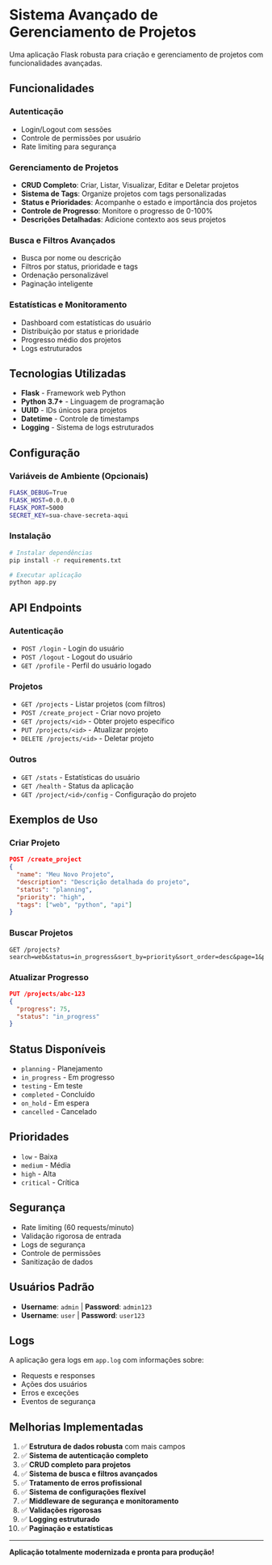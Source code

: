 #  Sistema Avançado de Gerenciamento de Projetos

Uma aplicação Flask robusta para criação e gerenciamento de projetos com funcionalidades avançadas.

##  Funcionalidades

###  Autenticação
- Login/Logout com sessões
- Controle de permissões por usuário
- Rate limiting para segurança

###  Gerenciamento de Projetos
-  **CRUD Completo**: Criar, Listar, Visualizar, Editar e Deletar projetos
-  **Sistema de Tags**: Organize projetos com tags personalizadas
-  **Status e Prioridades**: Acompanhe o estado e importância dos projetos
-  **Controle de Progresso**: Monitore o progresso de 0-100%
-  **Descrições Detalhadas**: Adicione contexto aos seus projetos

###  Busca e Filtros Avançados
- Busca por nome ou descrição
- Filtros por status, prioridade e tags
- Ordenação personalizável
- Paginação inteligente

###  Estatísticas e Monitoramento
- Dashboard com estatísticas do usuário
- Distribuição por status e prioridade
- Progresso médio dos projetos
- Logs estruturados

##  Tecnologias Utilizadas

- **Flask** - Framework web Python
- **Python 3.7+** - Linguagem de programação
- **UUID** - IDs únicos para projetos
- **Datetime** - Controle de timestamps
- **Logging** - Sistema de logs estruturados

##  Configuração

### Variáveis de Ambiente (Opcionais)
```bash
FLASK_DEBUG=True
FLASK_HOST=0.0.0.0
FLASK_PORT=5000
SECRET_KEY=sua-chave-secreta-aqui
```

### Instalação
```bash
# Instalar dependências
pip install -r requirements.txt

# Executar aplicação
python app.py
```

##  API Endpoints

### Autenticação
- `POST /login` - Login do usuário
- `POST /logout` - Logout do usuário
- `GET /profile` - Perfil do usuário logado

### Projetos
- `GET /projects` - Listar projetos (com filtros)
- `POST /create_project` - Criar novo projeto
- `GET /projects/<id>` - Obter projeto específico
- `PUT /projects/<id>` - Atualizar projeto
- `DELETE /projects/<id>` - Deletar projeto

### Outros
- `GET /stats` - Estatísticas do usuário
- `GET /health` - Status da aplicação
- `GET /project/<id>/config` - Configuração do projeto

##  Exemplos de Uso

### Criar Projeto
```json
POST /create_project
{
  "name": "Meu Novo Projeto",
  "description": "Descrição detalhada do projeto",
  "status": "planning",
  "priority": "high",
  "tags": ["web", "python", "api"]
}
```

### Buscar Projetos
```
GET /projects?search=web&status=in_progress&sort_by=priority&sort_order=desc&page=1&per_page=10
```

### Atualizar Progresso
```json
PUT /projects/abc-123
{
  "progress": 75,
  "status": "in_progress"
}
```

##  Status Disponíveis
- `planning` - Planejamento
- `in_progress` - Em progresso
- `testing` - Em teste
- `completed` - Concluído
- `on_hold` - Em espera
- `cancelled` - Cancelado

##  Prioridades
- `low` - Baixa
- `medium` - Média
- `high` - Alta
- `critical` - Crítica

##  Segurança

- Rate limiting (60 requests/minuto)
- Validação rigorosa de entrada
- Logs de segurança
- Controle de permissões
- Sanitização de dados

##  Usuários Padrão

- **Username**: `admin` | **Password**: `admin123`
- **Username**: `user` | **Password**: `user123`

##  Logs

A aplicação gera logs em `app.log` com informações sobre:
- Requests e responses
- Ações dos usuários
- Erros e exceções
- Eventos de segurança

##  Melhorias Implementadas

1. ✅ **Estrutura de dados robusta** com mais campos
2. ✅ **Sistema de autenticação completo**
3. ✅ **CRUD completo para projetos**
4. ✅ **Sistema de busca e filtros avançados**
5. ✅ **Tratamento de erros profissional**
6. ✅ **Sistema de configurações flexível**
7. ✅ **Middleware de segurança e monitoramento**
8. ✅ **Validações rigorosas**
9. ✅ **Logging estruturado**
10. ✅ **Paginação e estatísticas**

---

 **Aplicação totalmente modernizada e pronta para produção!**
